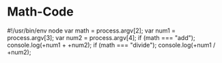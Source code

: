 # Math-Code
#!/usr/bin/env node
var math = process.argv[2];
var num1 = process.argv[3];
var num2 = process.argv[4];
if (math === "add");
console.log(+num1 + +num2);
if (math === "divide");
console.log(+num1 / +num2);
